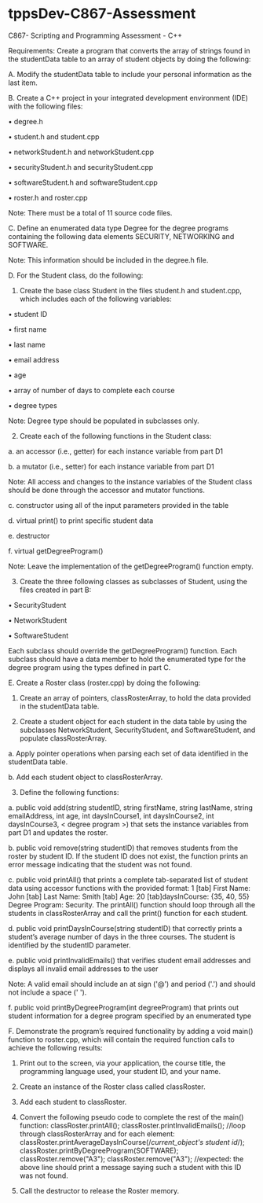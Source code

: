 # tppsDev-C867-Assessment
C867- Scripting and Programming Assessment - C++

Requirements:
Create a program that converts the array of strings found in the studentData table to an array of student objects by doing the following:



A.  Modify the studentData table to include your personal information as the last item.
 

B.  Create a C++ project in your integrated development environment (IDE) with the following files:

•   degree.h

•   student.h and student.cpp

•   networkStudent.h and networkStudent.cpp

•   securityStudent.h and securityStudent.cpp

•   softwareStudent.h and softwareStudent.cpp

•   roster.h and roster.cpp
 

Note: There must be a total of 11 source code files.
 

C.  Define an enumerated data type Degree for the degree programs containing the following data elements SECURITY, NETWORKING and SOFTWARE.
 

Note: This information should be included in the degree.h file.
 

D.  For the Student class, do the following:

1.  Create the base class Student in the files student.h and student.cpp, which includes each  of the following variables:

•   student ID

•   first name

•   last name

•   email address

•   age

•   array of number of days to complete each course

•   degree types
 

Note: Degree type should be populated in subclasses only.
 

2.  Create each of the following functions in the Student class:

a.  an accessor (i.e., getter) for each  instance variable from part D1

b.  a mutator (i.e., setter) for each instance variable from part D1
 

Note: All access and changes to the instance variables of the Student class should be done through the accessor and mutator functions.
 

c.  constructor using all  of the input parameters provided in the table

d.  virtual print() to print specific student data 

e.  destructor

f.  virtual getDegreeProgram()
 

Note: Leave the implementation of the getDegreeProgram() function empty.
 

3.  Create the three following classes as subclasses of Student, using the files created in part B:

•   SecurityStudent

•   NetworkStudent

•   SoftwareStudent

Each subclass should override the getDegreeProgram() function. Each subclass should have a data member to hold the enumerated type for the degree program using the types defined in part C.
 

E.  Create a Roster class (roster.cpp) by doing the following:

1.  Create an array of pointers, classRosterArray, to hold the data provided in the studentData table.

2.  Create a student object for each  student in the data table by using the subclasses NetworkStudent, SecurityStudent, and SoftwareStudent, and populate classRosterArray.

a.  Apply pointer operations when parsing each  set of data identified in the studentData table.

b.  Add each student object to classRosterArray.

3.  Define the following functions:

a.  public void add(string studentID, string firstName, string lastName, string emailAddress, int age, int daysInCourse1, int daysInCourse2, int daysInCourse3, < degree program >) that sets the instance variables from part D1 and updates the roster.

b.  public void remove(string studentID) that removes students from the roster by student ID. If the student ID does not exist, the function prints an error message indicating that the student was not found.
 

c.  public void printAll() that prints a complete tab-separated list of student data using accessor functions with the provided format: 1 [tab] First Name: John [tab] Last Name: Smith [tab] Age: 20 [tab]daysInCourse: {35, 40, 55} Degree Program: Security. The printAll() function should loop through all  the students in classRosterArray and call the print() function for each student.

d.  public void printDaysInCourse(string studentID) that correctly prints a student’s average number of days in the three courses. The student is identified by the studentID parameter.

e.  public void printInvalidEmails() that verifies student email addresses and displays all invalid email addresses to the user
 

Note: A valid email should include an at sign ('@') and period ('.') and should not include a space (' ').
 

f.  public void printByDegreeProgram(int degreeProgram) that prints out student information for a degree program specified by an enumerated type
 

F.  Demonstrate the program’s required functionality by adding a void main() function to roster.cpp, which will contain the required function calls to achieve the following results:

1.  Print out to the screen, via your application, the course title, the programming language used, your student ID, and your name.

2.  Create an instance of the Roster class called classRoster.

3.  Add each student to classRoster.

4.  Convert the following pseudo code to complete the rest of the main() function:
classRoster.printAll();
classRoster.printInvalidEmails();
//loop through classRosterArray and for each element:
classRoster.printAverageDaysInCourse(/*current_object's student id*/);
classRoster.printByDegreeProgram(SOFTWARE);
classRoster.remove("A3");
classRoster.remove("A3");
 //expected: the above line should print a message saying such a student with this ID was not found.

5.  Call the destructor to release the Roster memory.
